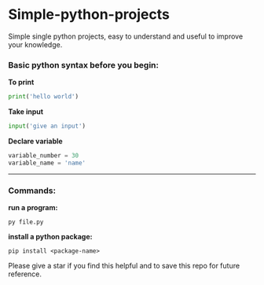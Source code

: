 # Simple-python-projects

Simple single python projects, easy to understand and useful to improve your knowledge.

### Basic python syntax before you begin:

**To print**

```python
print('hello world')
```

**Take input**

```python
input('give an input')
```

**Declare variable**

```python
variable_number = 30
variable_name = 'name'
```

---

### Commands:

**run a program:**

```
py file.py
```

**install a python package:**

```
pip install <package-name>
```

Please give a star if you find this helpful and to save this repo for future reference.
